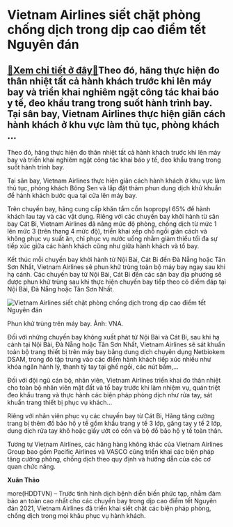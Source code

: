 Vietnam Airlines siết chặt phòng chống dịch trong dịp cao điểm tết Nguyên đán
=============================================================================

[:gift:Xem chi tiết ở đây:gift:](https://hddtvn.com/vietnam-airlines-siet-chat-phong-chong-dich-trong-dip-cao-diem-tet-nguyen-dan/)Theo đó, hãng thực hiện đo thân nhiệt tất cả hành khách trước khi lên máy bay và triển khai nghiêm ngặt công tác khai báo y tế, đeo khẩu trang trong suốt hành trình bay. Tại sân bay, Vietnam Airlines thực hiện giãn cách hành khách ở khu vực làm thủ tục, phòng khách …
---------------------------------------------------------------------------------------------------------------------------------------------------------------------------------------------------------------------------------------------------------------------------


Theo đó, hãng thực hiện đo thân nhiệt tất cả hành khách trước khi lên máy bay và triển khai nghiêm ngặt công tác khai báo y tế, đeo khẩu trang trong suốt hành trình bay.


Tại sân bay, Vietnam Airlines thực hiện giãn cách hành khách ở khu vực làm thủ tục, phòng khách Bông Sen và lắp đặt thảm phun dung dịch khử khuẩn để hành khách bước qua tại cửa lên máy bay.


Trên chuyến bay, hãng cung cấp khăn tẩm cồn Isopropyl 65% để hành khách lau tay và các vật dụng. Riêng với các chuyến bay khởi hành từ sân bay Cát Bi, Vietnam Airlines đã nâng mức độ phòng, chống dịch từ mức 1 lên mức 3 (trên thang 4 mức độ), triển khai xếp chỗ ngồi giãn cách và không phục vụ suất ăn, chỉ phục vụ nước uống nhằm giảm thiểu tối đa sự tiếp xúc giữa các hành khách cũng như giữa hành khách và tổ bay.


Kết thúc mỗi chuyến bay khởi hành từ Nội Bài, Cát Bi đến Đà Nẵng hoặc Tân Sơn Nhất, Vietnam Airlines sẽ phun khử trùng toàn bộ máy bay ngay sau khi hạ cánh. Các chuyến bay từ Nội Bài, Cát Bi đến các sân bay địa phương sẽ được phun khử trùng sau khi thực hiện chuyến bay tiếp theo có điểm đáp tại Nội Bài, Đà Nẵng hoặc Tân Sơn Nhất.





![Vietnam Airlines siết chặt phòng chống dịch trong dịp cao điểm tết Nguyên đán](https://hddtvn.com/wp-content/uploads/2021/02/22567592.jpg "Vietnam Airlines siết chặt phòng chống dịch trong dịp cao điểm tết Nguyên đán")


Phun khử trùng trên máy bay. Ảnh: VNA.



Đối với những chuyến bay không xuất phát từ Nội Bài và Cát Bi, sau khi hạ cánh tại Nội Bài, Đà Nẵng hoặc Tân Sơn Nhất, Vietnam Airlines sẽ sát khuẩn toàn bộ trang thiết bị trên máy bay bằng dung dịch chuyên dụng Netbiokem DSAM, trong đó tập trung vào các điểm hành khách tiếp xúc nhiều như khóa ngăn hành lý, thanh tỳ tay tại ghế ngồi, các nút bấm,…


Đối với đội ngũ cán bộ, nhân viên, Vietnam Airlines triển khai đo thân nhiệt cho toàn bộ nhân viên mặt đất và tổ bay trước khi làm nhiệm vụ, quán triệt đeo khẩu trang và thực hành các biện pháp phòng dịch như rửa tay, sát khuẩn trang thiết bị phục vụ khách…


Riêng với nhân viên phục vụ các chuyến bay từ Cát Bi, Hãng tăng cường trang bị thêm đồ bảo hộ y tế gồm khẩu trang y tế 3 lớp, găng tay y tế 2 lớp, dung dịch rửa tay khô hoặc giấy ướt có cồn và bộ đồ bảo hộ y tế toàn thân.


Tương tự Vietnam Airlines, các hãng hàng không khác của Vietnam Airlines Group bao gồm Pacific Airlines và VASCO cũng triển khai các biện pháp tăng cường phòng, chống dịch theo quy định và hướng dẫn của các cơ quan chức năng.




**Xuân Thảo**



more(HDDTVN) – Trước tình hình dịch bệnh diễn biến phức tạp, nhằm đảm bảo an toàn cao nhất cho các chuyến bay trong dịp cao điểm tết Nguyên đán 2021, Vietnam Airlines đã triển khai siết chặt các biện pháp phòng, chống dịch trong mọi khâu phục vụ hành khách.

